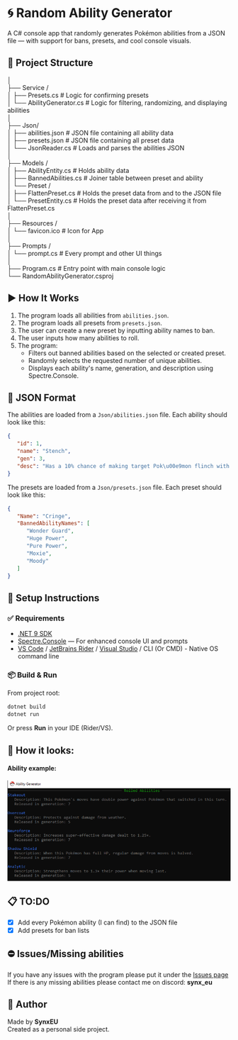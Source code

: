 # 🌀 Random Ability Generator

A C# console app that randomly generates Pokémon abilities from a JSON file — with support for bans, presets, and cool console visuals.
## 📁 Project Structure

│ \
├── Service / \
│ ├── Presets.cs # Logic for confirming presets \
│ └── AbilityGenerator.cs # Logic for filtering, randomizing, and displaying abilities \
│ \
├── Json/ \
│ ├── abilities.json # JSON file containing all ability data \
│ ├── presets.json # JSON file containing all preset data \
│ └── JsonReader.cs # Loads and parses the abilities JSON \
│ \
├── Models / \
│ ├── AbilityEntity.cs # Holds ability data \
│ ├── BannedAbilities.cs # Joiner table between preset and ability \
│ └── Preset / \
│  ├── FlattenPreset.cs # Holds the preset data from and to the JSON file \
│  └── PresetEntity.cs # Holds the preset data after receiving it from FlattenPreset.cs \
│ \
├── Resources / \
│ └── favicon.ico # Icon for App \
│ \
├── Prompts / \
│ └── prompt.cs # Every prompt and other UI things \
│ \
├── Program.cs # Entry point with main console logic \
└── RandomAbilityGenerator.csproj

## ▶️ How It Works

1. The program loads all abilities from `abilities.json`.
2. The program loads all presets from `presets.json`.
3. The user can create a new preset by inputting ability names to ban.
4. The user inputs how many abilities to roll.
5. The program:
   - Filters out banned abilities based on the selected or created preset.
   - Randomly selects the requested number of unique abilities.
   - Displays each ability's name, generation, and description using Spectre.Console.

## 💾 JSON Format

The abilities are loaded from a `Json/abilities.json` file. Each ability should look like this:

```json
{
   "id": 1,
   "name": "Stench",
   "gen": 3,
   "desc": "Has a 10% chance of making target Pok\u00e9mon flinch with each hit."
}
```

The presets are loaded from a `Json/presets.json` file. Each preset should look like this:

```json
{
   "Name": "Cringe",
   "BannedAbilityNames": [
      "Wonder Guard",
      "Huge Power",
      "Pure Power",
      "Moxie",
      "Moody"
   ]
}
```

## 🔧 Setup Instructions
### ✅ Requirements
- [.NET 9 SDK](https://dotnet.microsoft.com/en-us/download/dotnet/9.0)
- [Spectre.Console](https://github.com/spectreconsole/spectre.console) — For enhanced console UI and prompts
- [VS Code](https://code.visualstudio.com/download) / [JetBrains Rider](https://www.jetbrains.com/rider/) / [Visual Studio](http://visualstudio.microsoft.com/downloads/) / CLI (Or CMD) - Native OS command line

### 📦 Build & Run
From project root:
```sh
dotnet build
dotnet run
```
Or press **Run** in your IDE (Rider/VS).

## 👀 How it looks:
#### Ability example:
![img.png](img.png)


## 📋 TO:DO
- [x] Add every Pokémon ability (I can find) to the JSON file
- [x] Add presets for ban lists

## ⛔ Issues/Missing abilities
If you have any issues with the program please put it under the [Issues page](https://github.com/SynxEU/Poke-Ability-Gen/issues) \
If there is any missing abilities please contact me on discord: **synx_eu**

## 🙋 Author
Made by **SynxEU** \
Created as a personal side project.
